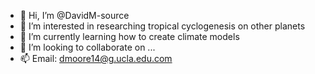 - 👋 Hi, I’m @DavidM-source
- 👀 I’m interested in researching tropical cyclogenesis on other planets
- 🌱 I’m currently learning how to create climate models
- 💞️ I’m looking to collaborate on ...
- 📫 Email: dmoore14@g.ucla.edu.com

<!---
DavidM-source/DavidM-source is a ✨ special ✨ repository because its `README.md` (this file) appears on your GitHub profile.
You can click the Preview link to take a look at your changes.
--->
